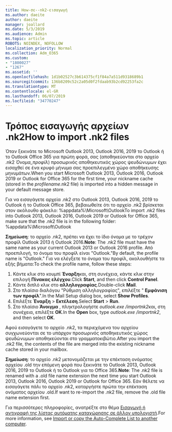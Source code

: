 ```yaml
---
title: How-σε--nk2-εισαγωγή
ms.author: daeite
author: daeite
manager: joallard
ms.date: 5/3/2019
ms.audience: Admin
ms.topic: article
ROBOTS: NOINDEX, NOFOLLOW
localization_priority: Normal
ms.collection: Adm_O365
ms.custom:
- "1800027"
- "1267"
ms.assetid: ''
ms.openlocfilehash: 1d1b02527c3b614375cf1f84a7a511d9318689b1
ms.sourcegitcommit: 136b8209c52c2a05d0f2fdaab93b2cd92253fa2c
ms.translationtype: MT
ms.contentlocale: el-GR
ms.lasthandoff: 06/07/2019
ms.locfileid: "34770247"
---
```

# <a name="how-to-import-nk2-files"></a><span data-ttu-id="8dc98-102">Τρόπος εισαγωγής αρχείων .nk2</span><span class="sxs-lookup"><span data-stu-id="8dc98-102">How to import .nk2 files</span></span> 

<span data-ttu-id="8dc98-103">Όταν ξεκινάτε το Microsoft Outlook 2013, Outlook 2016, 2019 το Outlook ή το Outlook Office 365 για πρώτη φορά, σας (αποθηκεύονται στο αρχείο .nk2 *Όνομα_προφίλ*) προσωρινός αποθηκευτικός χώρος ψευδώνυμων έχει εισαχθεί σε ένα κρυφό μήνυμα σας προεπιλεγμένο χώρο αποθήκευσης μηνυμάτων.</span><span class="sxs-lookup"><span data-stu-id="8dc98-103">When you start Microsoft Outlook 2013, Outlook 2016, Outlook 2019 or Outlook for Office 365 for the first time, your nickname cache (stored in the *profilename*.nk2 file) is imported into a hidden message in your default message store.</span></span>

<span data-ttu-id="8dc98-104">Για να εισαγάγετε αρχεία .nk2 στο Outlook 2013, Outlook 2016, 2019 το Outlook ή το Outlook Office 365, βεβαιωθείτε ότι το αρχείο .nk2 βρίσκεται στον ακόλουθο φάκελο: %appdata%\Microsoft\Outlook</span><span class="sxs-lookup"><span data-stu-id="8dc98-104">To import .nk2 files into Outlook 2013, Outlook 2016, Outlook 2019 or Outlook for Office 365, make sure that the .nk2 file is in the following folder: %appdata%\Microsoft\Outlook</span></span>

<span data-ttu-id="8dc98-105">**Σημείωση**: το αρχείο .nk2, πρέπει να έχει το ίδιο όνομα με το τρέχον προφίλ Outlook 2013 ή Outlook 2016.</span><span class="sxs-lookup"><span data-stu-id="8dc98-105">**Note**: The .nk2 file must have the same name as your current Outlook 2013 or Outlook 2016 profile.</span></span> <span data-ttu-id="8dc98-106">Από προεπιλογή, το όνομα του προφίλ είναι "Outlook."</span><span class="sxs-lookup"><span data-stu-id="8dc98-106">By default, the profile name is "Outlook."</span></span> <span data-ttu-id="8dc98-107">Για να ελέγξετε το όνομα του προφίλ, ακολουθήστε τα εξής βήματα:</span><span class="sxs-lookup"><span data-stu-id="8dc98-107">To check the profile name, follow these steps:</span></span> 
1. <span data-ttu-id="8dc98-108">Κάντε κλικ στο κουμπί **Έναρξη**και, στη συνέχεια, κάντε κλικ στην επιλογή **Πίνακας ελέγχου**.</span><span class="sxs-lookup"><span data-stu-id="8dc98-108">Click **Start**, and then click **Control Panel**.</span></span>
2. <span data-ttu-id="8dc98-109">Κάντε διπλό κλικ στο **αλληλογραφίας**.</span><span class="sxs-lookup"><span data-stu-id="8dc98-109">Double-click **Mail**.</span></span>
3. <span data-ttu-id="8dc98-110">Στο πλαίσιο διαλόγου "Ρύθμιση αλληλογραφίας", επιλέξτε " **Εμφάνιση των προφίλ**".</span><span class="sxs-lookup"><span data-stu-id="8dc98-110">In the Mail Setup dialog box, select **Show Profiles**.</span></span>
4. <span data-ttu-id="8dc98-111">Επιλέξτε **Έναρξη** > **Εκτέλεση**.</span><span class="sxs-lookup"><span data-stu-id="8dc98-111">Select **Start** > **Run**.</span></span>
5. <span data-ttu-id="8dc98-112">Στο πλαίσιο **Άνοιγμα** , πληκτρολογήστε *outlook.exe /importnk2*και, στη συνέχεια, επιλέξτε **OK**.</span><span class="sxs-lookup"><span data-stu-id="8dc98-112">In the **Open** box, type *outlook.exe /importnk2*, and then select **OK**.</span></span> 

<span data-ttu-id="8dc98-113">Αφού εισαγάγετε το αρχείο .nk2, τα περιεχόμενα του αρχείου συγχωνεύονται σε το υπάρχον προσωρινός αποθηκευτικός χώρος ψευδώνυμων αποθηκεύονται στο γραμματοκιβώτιο.</span><span class="sxs-lookup"><span data-stu-id="8dc98-113">After you import the .nk2 file, the contents of the file are merged into the existing nickname cache stored in your mailbox.</span></span>

<span data-ttu-id="8dc98-114">**Σημείωση**: το αρχείο .nk2 μετονομάζεται με την επέκταση ονόματος αρχείου .old την επόμενη φορά που ξεκινάτε το Outlook 2013, Outlook 2016, 2019 το Outlook ή το Outlook για το Office 365.</span><span class="sxs-lookup"><span data-stu-id="8dc98-114">**Note**: The .nk2 file is renamed with a .old file name extension the next time you start Outlook 2013, Outlook 2016, Outlook 2019 or Outlook for Office 365.</span></span> <span data-ttu-id="8dc98-115">Εάν θέλετε να εισαγάγετε πάλι το αρχείο .nk2, καταργήστε πρώτα την επέκταση ονόματος αρχείου .old.</span><span class="sxs-lookup"><span data-stu-id="8dc98-115">If want to re-import the .nk2 file, remove the .old file name extension first.</span></span>

<span data-ttu-id="8dc98-116">Για περισσότερες πληροφορίες, ανατρέξτε στο θέμα [Εισαγωγή ή αντιγραφή της λίστας αυτόματης καταχώρησης σε άλλον υπολογιστή](https://support.microsoft.com/help/2806550/how-to-import-nk2-files-into-outlook%).</span><span class="sxs-lookup"><span data-stu-id="8dc98-116">For more information, see [Import or copy the Auto-Complete List to another computer](https://support.microsoft.com/help/2806550/how-to-import-nk2-files-into-outlook%).</span></span>